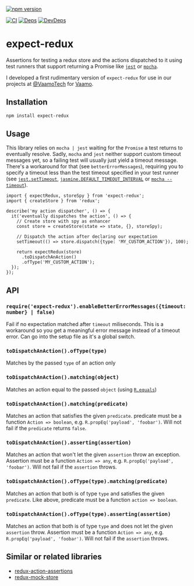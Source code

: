 [![npm version](https://badge.fury.io/js/expect-redux.svg)](https://badge.fury.io/js/expect-redux)

[![CI](https://travis-ci.org/rradczewski/expect-redux.svg)](https://travis-ci.org/rradczewski/expect-redux)
[![Deps](https://david-dm.org/rradczewski/expect-redux.svg)](https://david-dm.org/rradczewski/expect-redux) [![DevDeps](https://david-dm.org/rradczewski/expect-redux/dev-status.svg)](https://david-dm.org/rradczewski/expect-redux)

# expect-redux
Assertions for testing a redux store and the actions dispatched to it using test runners that support returning a Promise like [`jest`](https://github.com/facebook/jest/) or [`mocha`](https://github.com/mochajs/mocha).

I developed a first rudimentary version of `expect-redux` for use in our projects at [@VaamoTech](https://twitter.com/VaamoTech) for [Vaamo](https://vaamo.de).

## Installation

```sh
npm install expect-redux
```

## Usage

This library relies on `mocha | jest` waiting for the `Promise` a test returns to eventually resolve.
Sadly, `mocha` and `jest` neither support custom timeout messages yet, so a failing test will usually just yield a timeout message. There's a workaround for that (see `betterErrorMessages`), requiring you to specify a timeout less than the test timeout specified in your test runner (see [`jest.setTimeout`](https://facebook.github.io/jest/docs/en/jest-object.html#jestsettimeouttimeout), [`jasmine.DEFAULT_TIMEOUT_INTERVAL`](https://jasmine.github.io/api/3.0/jasmine.html) or [`mocha --timeout`](https://mochajs.org/#usage)).

```node
import { expectRedux, storeSpy } from 'expect-redux';
import { createStore } from 'redux';

describe('my action dispatcher', () => {
  it('eventually dispatches the action', () => {
    // Create store with spy as enhancer
    const store = createStore(state => state, {}, storeSpy);

    // Dispatch the action after declaring our expectation
    setTimeout(() => store.dispatch({type: 'MY_CUSTOM_ACTION'}), 100);

    return expectRedux(store)
      .toDispatchAnAction()
      .ofType('MY_CUSTOM_ACTION');
  });
});
```

## API

### `require('expect-redux').enableBetterErrorMessages({timeout: number} | false)`

Fail if no expectation matched after `timeout` miliseconds. This is a workaround so you get a meaningful error message instead of a timeout error. Can go into the setup file as it's a global switch.

### `toDispatchAnAction().ofType(type)`

Matches by the passed `type` of an action only

### `toDispatchAnAction().matching(object)`

Matches an action equal to the passed `object` (using [`R.equals`](http://ramdajs.com/docs/#equals))

### `toDispatchAnAction().matching(predicate)`

Matches an action that satisfies the given `predicate`. predicate must be a function `Action => boolean`, e.g. `R.propEq('payload', 'foobar')`. Will not fail if the `predicate` returns `false`.

### `toDispatchAnAction().asserting(assertion)`

Matches an action that won't let the given `assertion` throw an exception. Assertion must be a function `Action => any`, e.g. `R.propEq('payload', 'foobar')`. Will not fail if the `assertion` throws.

### `toDispatchAnAction().ofType(type).matching(predicate)`

Matches an action that both is of type `type` and satisfies the given `predicate`. Like above, predicate must be a function `action => boolean`.

### `toDispatchAnAction().ofType(type).asserting(assertion)`

Matches an action that both is of type `type` and does not let the given `assertion` throw. Assertion must be a function `Action => any`, e.g. `R.propEq('payload', 'foobar')`. Will not fail if the `assertion` throws.


## Similar or related libraries

- [redux-action-assertions](https://github.com/dmitry-zaets/redux-actions-assertions)
- [redux-mock-store](https://github.com/arnaudbenard/redux-mock-store)
